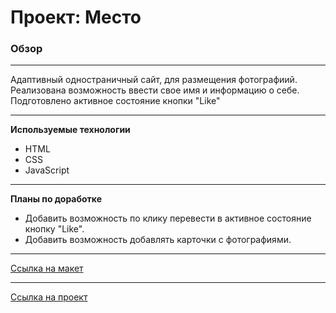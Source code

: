 # Проект: Место

### Обзор
---

 Адаптивный одностраничный сайт, для размещения фотографиий. Реализована возможность ввести свое имя и информацию о себе. Подготовлено активное состояние кнопки "Like"

---

**Используемые технологии**

* HTML
* CSS
* JavaScript

---

**Планы по доработке**

* Добавить возможность по клику перевести в активное состояние кнопку "Like".
* Добавить возможность добавлять карточки с фотографиями.

---

[Ссылка на макет](https://www.figma.com/file/2cn9N9jSkmxD84oJik7xL7/JavaScript.-Sprint-4?node-id=0%3A1)

---

[Ссылка на проект]()
